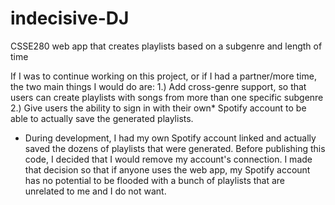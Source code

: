 # indecisive-DJ
CSSE280 web app that creates playlists based on a subgenre and length of time

If I was to continue working on this project, or if I had a partner/more time, the two main things I would do are:
1.) Add cross-genre support, so that users can create playlists with songs from more than one specific subgenre
2.) Give users the ability to sign in with their own* Spotify account to be able to actually save the generated playlists.

* During development, I had my own Spotify account linked and actually saved the dozens of playlists that were generated.  Before publishing this code, I decided that I would remove my account's connection.  I made that decision so that if anyone uses the web app, my Spotify account has no potential to be flooded with a bunch of playlists that are unrelated to me and I do not want.
